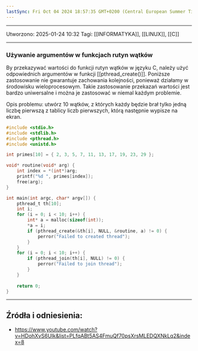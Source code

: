 ```yaml
---
lastSync: Fri Oct 04 2024 18:57:35 GMT+0200 (Central European Summer Time)
---
```


---
Utworzono: 2025-01-24 10:32
Tagi: [[INFORMATYKA]], [[LINUX]], [[C]]

---
### **Używanie argumentów w funkcjach rutyn wątków**
By przekazywać wartości do funkcji rutyn wątków w języku C, należy użyć odpowiednich argumentów w funkcji [[pthread_create()]]. Poniższe zastosowanie nie gwarantuje zachowania kolejności, ponieważ działamy w środowisku wieloprocesowym. Takie zastosowanie przekazań wartości jest bardzo uniwersalne i można je zastosować w niemal każdym problemie.

Opis problemu: utwórz 10 wątków, z których każdy będzie brał tylko jedną liczbę pierwszą z tablicy liczb pierwszych, którą następnie wypisze na ekran.
```c
#include <stdio.h>
#include <stdlib.h>
#include <pthread.h>
#include <unistd.h>

int primes[10] = { 2, 3, 5, 7, 11, 13, 17, 19, 23, 29 };

void* routine(void* arg) {
    int index = *(int*)arg;
    printf("%d ", primes[index]);
    free(arg);
}

int main(int argc, char* argv[]) {
    pthread_t th[10];
    int i;
    for (i = 0; i < 10; i++) {
        int* a = malloc(sizeof(int));
        *a = i;
        if (pthread_create(&th[i], NULL, &routine, a) != 0) {
            perror("Failed to created thread");
        }
    }
    for (i = 0; i < 10; i++) {
        if (pthread_join(th[i], NULL) != 0) {
            perror("Failed to join thread");
        }
    }
    
    return 0;
}
```

---
## Źródła i odniesienia:
- https://www.youtube.com/watch?v=HDohXvS6UIk&list=PLfqABt5AS4FmuQf70psXrsMLEDQXNkLq2&index=8